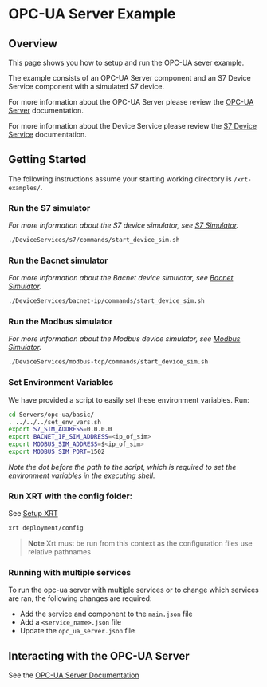 # OPC-UA Server Example

## Overview

This page shows you how to setup and run the OPC-UA sever example.

The example consists of an OPC-UA Server component and an S7 Device Service component with a simulated S7 device.

For more information about the OPC-UA Server please review the [OPC-UA Server](https://docs.iotechsys.com/edge-xrt21/server-components/opc-ua-server-component.html) documentation.

For more information about the Device Service please review the [S7 Device Service](https://docs.iotechsys.com/edge-xrt21/device-service-components/s7-device-service-component.html) documentation.

## Getting Started

The following instructions assume your starting working directory is `/xrt-examples/`.

### **Run the S7 simulator**

_For more information about the S7 device simulator, see [S7 Simulator](https://docs.iotechsys.com/edge-xrt21/simulators/s7/overview.html)._

```bash
./DeviceServices/s7/commands/start_device_sim.sh
```

### **Run the Bacnet simulator**

_For more information about the Bacnet device simulator, see [Bacnet Simulator](https://docs.iotechsys.com/edge-xrt21/simulators/bacnet/overview.html)._

```bash
./DeviceServices/bacnet-ip/commands/start_device_sim.sh
```

### **Run the Modbus simulator**

_For more information about the Modbus device simulator, see [Modbus Simulator](https://docs.iotechsys.com/edge-xrt21/simulators/modbus/overview.html)._

```bash
./DeviceServices/modbus-tcp/commands/start_device_sim.sh
```

### **Set Environment Variables**

We have provided a script to easily set these environment variables. Run:

```bash
cd Servers/opc-ua/basic/
. ../../../set_env_vars.sh
export S7_SIM_ADDRESS=0.0.0.0
export BACNET_IP_SIM_ADDRESS=<ip_of_sim>
export MODBUS_SIM_ADDRESS=$<ip_of_sim>
export MODBUS_SIM_PORT=1502
```

_Note the dot before the path to the script, which is required to set the environment variables in the executing shell._

### **Run XRT with the config folder:**

See [Setup XRT](../../DeviceServices/interactive-walkthrough/setup-xrt.md)

```bash
xrt deployment/config
```

> **Note** Xrt must be run from this context as the configuration files use relative pathnames

### Running with multiple services
To run the opc-ua server with multiple services or to change which services are ran, the following changes are required:

* Add the service and component to the `main.json` file
* Add a `<service_name>.json` file
* Update the `opc_ua_server.json` file

## Interacting with the OPC-UA Server

See the [OPC-UA Server Documentation](https://docs.iotechsys.com/edge-xrt21/server-components/opc-ua-server-component.html)

